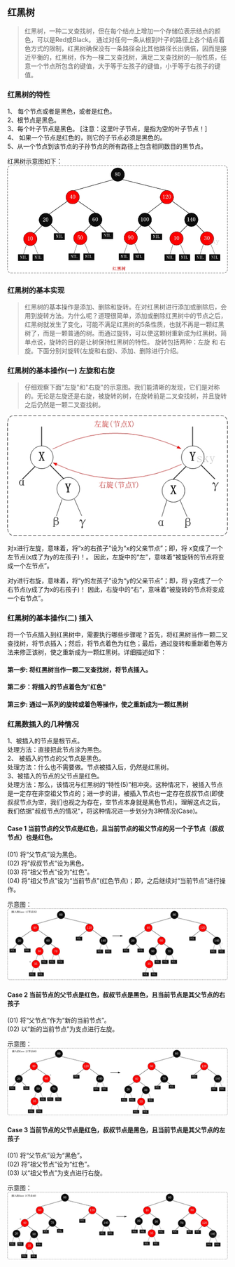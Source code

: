 ## 红黑树

> 红黑树，一种二叉查找树，但在每个结点上增加一个存储位表示结点的颜色，可以是Red或Black。
通过对任何一条从根到叶子的路径上各个结点着色方式的限制，红黑树确保没有一条路径会比其他路径长出俩倍，因而是接近平衡的，红黑树，作为一棵二叉查找树，满足二叉查找树的一般性质，任意一个节点所包含的键值，大于等于左孩子的键值，小于等于右孩子的键值。

### 红黑树的特性
1、 每个节点或者是黑色，或者是红色。         
2、根节点是黑色。     
3、每个叶子节点是黑色。 [注意：这里叶子节点，是指为空的叶子节点！]         
4、 如果一个节点是红色的，则它的子节点必须是黑色的。         
5、从一个节点到该节点的子孙节点的所有路径上包含相同数目的黑节点。             

红黑树示意图如下：
![Tree](../../../res/Tree/RBTree/rbTree_demo.jpg)


### 红黑树的基本实现

>红黑树的基本操作是添加、删除和旋转。在对红黑树进行添加或删除后，会用到旋转方法。为什么呢？道理很简单，添加或删除红黑树中的节点之后，红黑树就发生了变化，可能不满足红黑树的5条性质，也就不再是一颗红黑树了，而是一颗普通的树。而通过旋转，可以使这颗树重新成为红黑树。简单点说，旋转的目的是让树保持红黑树的特性。
旋转包括两种：左旋 和 右旋。下面分别对旋转(左旋和右旋)、添加、删除进行介绍。

### 红黑树的基本操作(一) 左旋和右旋

>仔细观察下面"左旋"和"右旋"的示意图。我们能清晰的发现，它们是对称的。无论是左旋还是右旋，被旋转的树，在旋转前是二叉查找树，并且旋转之后仍然是一颗二叉查找树。

![Tree](../../../res/Tree/RBTree/left_right.jpg)

对x进行左旋，意味着，将“x的右孩子”设为“x的父亲节点”；即，将 x变成了一个左节点(x成了为y的左孩子)！。 因此，左旋中的“左”，意味着“被旋转的节点将变成一个左节点”。

对y进行右旋，意味着，将“y的左孩子”设为“y的父亲节点”；即，将 y变成了一个右节点(y成了为x的右孩子)！ 因此，右旋中的“右”，意味着“被旋转的节点将变成一个右节点”。

### 红黑树的基本操作(二) 插入

将一个节点插入到红黑树中，需要执行哪些步骤呢？首先，将红黑树当作一颗二叉查找树，将节点插入；然后，将节点着色为红色；最后，通过旋转和重新着色等方法来修正该树，使之重新成为一颗红黑树。详细描述如下：

#### 第一步: 将红黑树当作一颗二叉查找树，将节点插入。
#### 第二步：将插入的节点着色为"红色"
#### 第三步: 通过一系列的旋转或着色等操作，使之重新成为一颗红黑树

### 红黑数插入的几种情况

1、被插入的节点是根节点。        
处理方法：直接把此节点涂为黑色。  
2、 被插入的节点的父节点是黑色。        
处理方法：什么也不需要做。节点被插入后，仍然是红黑树。         
3、被插入的节点的父节点是红色。                 
处理方法：那么，该情况与红黑树的“特性(5)”相冲突。这种情况下，被插入节点是一定存在非空祖父节点的；进一步的讲，被插入节点也一定存在叔叔节点(即使叔叔节点为空，我们也视之为存在，空节点本身就是黑色节点)。理解这点之后，我们依据"叔叔节点的情况"，将这种情况进一步划分为3种情况(Case)。 

#### Case 1    当前节点的父节点是红色，且当前节点的祖父节点的另一个子节点（叔叔节点）也是红色。    
(01) 将“父节点”设为黑色。  
(02) 将“叔叔节点”设为黑色。  
(03) 将“祖父节点”设为“红色”。  
(04) 将“祖父节点”设为“当前节点”(红色节点)；即，之后继续对“当前节点”进行操作。  

示意图：
![Tree](../../../res/Tree/RBTree/insert_case1.jpg)

#### Case 2    当前节点的父节点是红色，叔叔节点是黑色，且当前节点是其父节点的右孩子    
(01) 将“父节点”作为“新的当前节点”。          
(02) 以“新的当前节点”为支点进行左旋。            

示意图：
![Tree](../../../res/Tree/RBTree/insert_case2.jpg)

#### Case 3    当前节点的父节点是红色，叔叔节点是黑色，且当前节点是其父节点的左孩子    
(01) 将“父节点”设为“黑色”。              
(02) 将“祖父节点”设为“红色”。             
(03) 以“祖父节点”为支点进行右旋。              

示意图：
![Tree](../../../res/Tree/RBTree/insert_case3.jpg)


